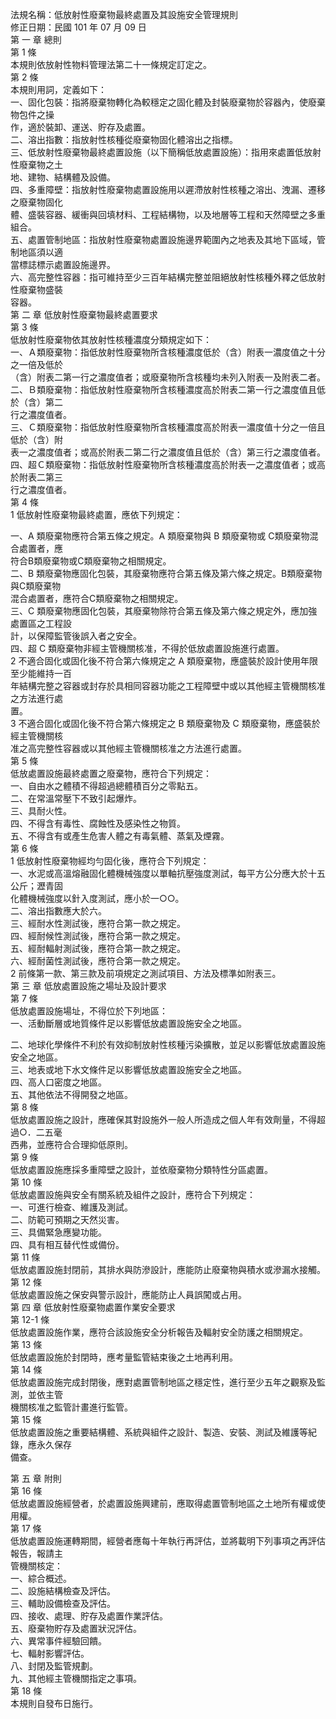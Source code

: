 法規名稱：低放射性廢棄物最終處置及其設施安全管理規則  
修正日期：民國 101 年 07 月 09 日  
第 一 章 總則  
第 1 條  
本規則依放射性物料管理法第二十一條規定訂定之。  
第 2 條  
本規則用詞，定義如下：  
一、固化包裝：指將廢棄物轉化為較穩定之固化體及封裝廢棄物於容器內，使廢棄物包件之操  
作，適於裝卸、運送、貯存及處置。  
二、溶出指數：指放射性核種從廢棄物固化體溶出之指標。  
三、低放射性廢棄物最終處置設施（以下簡稱低放處置設施）：指用來處置低放射性廢棄物之土  
地、建物、結構體及設備。  
四、多重障壁：指放射性廢棄物處置設施用以遲滯放射性核種之溶出、洩漏、遷移之廢棄物固化  
體、盛裝容器、緩衝與回填材料、工程結構物，以及地層等工程和天然障壁之多重組合。  
五、處置管制地區：指放射性廢棄物處置設施邊界範圍內之地表及其地下區域，管制地區須以適  
當標誌標示處置設施邊界。  
六、高完整性容器：指可維持至少三百年結構完整並阻絕放射性核種外釋之低放射性廢棄物盛裝  
容器。  
第 二 章 低放射性廢棄物最終處置要求  
第 3 條  
低放射性廢棄物依其放射性核種濃度分類規定如下：  
一、Ａ類廢棄物：指低放射性廢棄物所含核種濃度低於（含）附表一濃度值之十分之一倍及低於  
（含）附表二第一行之濃度值者；或廢棄物所含核種均未列入附表一及附表二者。  
二、Ｂ類廢棄物：指低放射性廢棄物所含核種濃度高於附表二第一行之濃度值且低於（含）第二  
行之濃度值者。  
三、Ｃ類廢棄物：指低放射性廢棄物所含核種濃度高於附表一濃度值十分之一倍且低於（含）附  
表一之濃度值者；或高於附表二第二行之濃度值且低於（含）第三行之濃度值者。  
四、超Ｃ類廢棄物：指低放射性廢棄物所含核種濃度高於附表一之濃度值者；或高於附表二第三  
行之濃度值者。  
第 4 條  
1 低放射性廢棄物最終處置，應依下列規定：  


一、A 類廢棄物應符合第五條之規定。A 類廢棄物與 B 類廢棄物或 C類廢棄物混合處置者，應  
符合B類廢棄物或C類廢棄物之相關規定。  
二、B 類廢棄物應固化包裝，其廢棄物應符合第五條及第六條之規定。B類廢棄物與C類廢棄物  
混合處置者，應符合C類廢棄物之相關規定。  
三、C 類廢棄物應固化包裝，其廢棄物除符合第五條及第六條之規定外，應加強處置區之工程設  
計，以保障監管後誤入者之安全。  
四、超 C 類廢棄物非經主管機關核准，不得於低放處置設施進行處置。  
2 不適合固化或固化後不符合第六條規定之 A 類廢棄物，應盛裝於設計使用年限至少能維持一百  
年結構完整之容器或封存於具相同容器功能之工程障壁中或以其他經主管機關核准之方法進行處  
置。  
3 不適合固化或固化後不符合第六條規定之 B 類廢棄物及 C 類廢棄物，應盛裝於經主管機關核  
准之高完整性容器或以其他經主管機關核准之方法進行處置。  
第 5 條  
低放處置設施最終處置之廢棄物，應符合下列規定：  
一、自由水之體積不得超過總體積百分之零點五。  
二、在常溫常壓下不致引起爆炸。  
三、具耐火性。  
四、不得含有毒性、腐蝕性及感染性之物質。  
五、不得含有或產生危害人體之有毒氣體、蒸氣及煙霧。  
第 6 條  
1 低放射性廢棄物經均勻固化後，應符合下列規定：  
一、水泥或高溫熔融固化體機械強度以單軸抗壓強度測試，每平方公分應大於十五公斤；瀝青固  
化體機械強度以針入度測試，應小於一○○。  
二、溶出指數應大於六。  
三、經耐水性測試後，應符合第一款之規定。  
四、經耐候性測試後，應符合第一款之規定。  
五、經耐輻射測試後，應符合第一款之規定。  
六、經耐菌性測試後，應符合第一款之規定。  
2 前條第一款、第三款及前項規定之測試項目、方法及標準如附表三。  
第 三 章 低放處置設施之場址及設計要求  
第 7 條  
低放處置設施場址，不得位於下列地區：  
一、活動斷層或地質條件足以影響低放處置設施安全之地區。  


二、地球化學條件不利於有效抑制放射性核種污染擴散，並足以影響低放處置設施安全之地區。  
三、地表或地下水文條件足以影響低放處置設施安全之地區。  
四、高人口密度之地區。  
五、其他依法不得開發之地區。  
第 8 條  
低放處置設施之設計，應確保其對設施外一般人所造成之個人年有效劑量，不得超過○．二五毫  
西弗，並應符合合理抑低原則。  
第 9 條  
低放處置設施應採多重障壁之設計，並依廢棄物分類特性分區處置。  
第 10 條  
低放處置設施與安全有關系統及組件之設計，應符合下列規定：  
一、可進行檢查、維護及測試。  
二、防範可預期之天然災害。  
三、具備緊急應變功能。  
四、具有相互替代性或備份。  
第 11 條  
低放處置設施封閉前，其排水與防滲設計，應能防止廢棄物與積水或滲漏水接觸。  
第 12 條  
低放處置設施之保安與警示設計，應能防止人員誤闖或占用。  
第 四 章 低放射性廢棄物處置作業安全要求  
第 12-1 條  
低放處置設施作業，應符合該設施安全分析報告及輻射安全防護之相關規定。  
第 13 條  
低放處置設施於封閉時，應考量監管結束後之土地再利用。  
第 14 條  
低放處置設施完成封閉後，應對處置管制地區之穩定性，進行至少五年之觀察及監測，並依主管  
機關核准之監管計畫進行監管。  
第 15 條  
低放處置設施之重要結構體、系統與組件之設計、製造、安裝、測試及維護等紀錄，應永久保存  
備查。  


第 五 章 附則  
第 16 條  
低放處置設施經營者，於處置設施興建前，應取得處置管制地區之土地所有權或使用權。  
第 17 條  
低放處置設施運轉期間，經營者應每十年執行再評估，並將載明下列事項之再評估報告，報請主  
管機關核定：  
一、綜合概述。  
二、設施結構檢查及評估。  
三、輔助設備檢查及評估。  
四、接收、處理、貯存及處置作業評估。  
五、廢棄物貯存及處置狀況評估。  
六、異常事件經驗回饋。  
七、輻射影響評估。  
八、封閉及監管規劃。  
九、其他經主管機關指定之事項。  
第 18 條  
本規則自發布日施行。  



